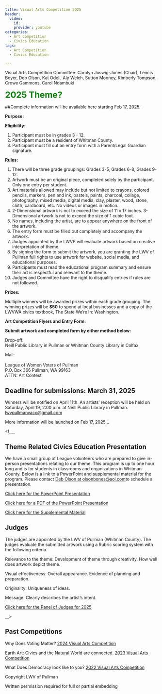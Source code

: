 ```yaml
---
title: Visual Arts Competition 2025
header:
  video:
    id:
    provider: youtube
categories:
  - Art Competition
  - Civics Education
tags:
  - Art Competition
  - Civics Education

---
```


Visual Arts Competition Committee:  Carolyn Joswig-Jones (Chair), Lennis Boyer, Deb Olson, Kat Odell, Aly Welch, Sutton Mooney, Kimberly Tompson, Crowe Gammons, Carol Ndambuki

<span style="color:green; font-size:2em;"> **2025 Theme?** </span>

##Complete information will be available here starting Feb 17, 2025. 


**Purpose:**




**Eligibility:**
1.	Participant must be in grades 3 - 12.
2.	Participant must be a resident of Whitman County.
3.	Participant must fill out an entry form with a Parent/Legal Guardian signature.

**Rules:**
1.	There will be three grade groupings:  Grades 3-5, Grades 6-8, Grades 9-12.
2.	Artwork must be an original piece, completed solely by the participant. Only one entry per student. 
3.	Art materials allowed may include but not limited to crayons, colored pencils, markers, pen and ink, pastels, paints, charcoal, collage, photography, mixed media, digital media, clay, plaster, wood, stone, cloth, cardboard, etc.  No videos or images in motion.
4.	2-Dimensional artwork is not to exceed the size of 11 x 17 inches.  3-Dimensional artwork is not to exceed the size of 1 cubic foot.
5.	No names, including the artist, are to appear anywhere on the front of the artwork.    
6.	The entry form must be filled out completely and accompany the artwork.
7.	Judges appointed by the LWVP will evaluate artwork based on creative interpretation of theme.  
8.	By signing the form to submit the artwork, you are granting the LWV of Pullman full rights to use artwork for website, social media, and educational purposes.
9.	Participants must read the educational program summary and ensure their art is respectful and relevant to the theme.  
10.	Judges and Committee have the right to disqualify entries if rules are not followed.


**Prizes:**

Multiple winners will be awarded prizes within each grade grouping.  The winning prizes will be **$50** to spend at local businesses and a copy of the LWVWA civics textbook, The State We’re In: Washington.  

**Art Competition Flyers and Entry Form:**
<!---
* [Click here to print the Entry Form](https://lwvpullman.org/assets/PDFs/2024-02-19-Entry_Form_Final.pdf)
* [Click here for the On-Line Entry Form](https://docs.google.com/forms/d/e/1FAIpQLScDCffZ5DYZTP7pqc-Xk7Ln3jWQpMiQPSEYFYH2hZ-JGxqdXw/viewform)
* [Click here for the Art Competition Flyer](https://lwvpullman.org/assets/PDFs/2024-Art_Comp_Flyer.pdf)
* [Click here for promotional poster](https://lwvpullman.org/assets/PDFs/2024-02-19-Poster_pull_tabs_QR.pdf)
* [Click here for promotional quarter sheet flyers](https://lwvpullman.org/assets/PDFs/2024-02-19-quarter_page_flyers.pdf)
-->
**Submit artwork and completed form by either method below:** 

Drop-off:
<br/>
Neill Public Library in Pullman or Whitman County Library in Colfax

Mail: 	
<br/>
League of Women Voters of Pullman 
<br/>
P.O. Box 366 Pullman, WA 99163
<br/>
ATTN: Art Contest 
<br/>

## Deadline for submissions: March 31, 2025

Winners will be notified on April 11th. An artists’ reception will be held on Saturday, April 19, 2:00 p.m. at Neill Public Library in Pullman.
[lwvpullmanvacc@gmail.com](mailto:lwvpullmanvacc@gmail.com)

More information will be launched on Feb 17, 2025...

<!___
## Theme Related Civics Education Presentation

We have a small group of League volunteers who are prepared to give in-person presentations relating to our theme.  This program is up to one hour long and is for students in classrooms and organizations in Whitman County.  Below is a link to a PowerPoint and supplemental material for the program.  Please contact [Deb Olson at olsonbones@aol.com](mailto:olsonbones@aol.com)to schedule a presentation. 

[Click here for the PowerPoint Presentation]()

[Click here for a PDF of the PowerPoint Presentation]()

[Click here for the Supplemental Material]()


## Judges

The judges are appointed by the LWV of Pullman (Whitman County).  The judges evaluate the submitted artwork using a Rubric scoring system with the following criteria.

Relevance to the theme:  Development of theme through creativity. How well does artwork depict theme.

Visual effectiveness:  Overall appearance. Evidence of planning and preparation. 

Originality:  Uniqueness of ideas.

Message:  Clearly describes the artist’s intent.

[Click here for the Panel of Judges for 2025]()

__>

## Past Competitions

Why Does Voting Matter? [2024 Visual Arts Competition](https://lwvpullman.org/docs/art%20competition/civics%20education/Visual_Arts_Competition/)

Earth Art: Civics and the Natural World are connected. [2023 Visual Arts Competition](https://lwvpullman.org/docs/art%20competition/civics%20education/Art_Competition/)

What Does Democracy look like to you? [2022 Visual Arts Competition](https://lwvpullman.org/docs/art%20contest/civics%20education/Art_Contest/)



Copyright LWV of Pullman

Written permission required for full or partial embedding

<!---the title to whatever you want the post to be titled
change the ID out to the end of the youtube link https://youtu.be/r61ARK4Qv9c -->
